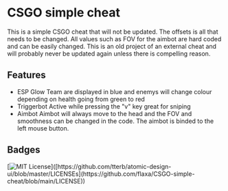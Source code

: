 # CSGO simple cheat


This is a simple CSGO cheat that will not be updated. The offsets is all that needs to be changed. All values such as FOV for the aimbot are hard coded and can be easily changed. This is an old project of an external cheat and will probably never be updated again unless there is compelling reason.



## Features

- ESP Glow
Team are displayed in blue and enemys will change colour depending on health going from green to red
- Triggerbot
Active while pressing the "v" key great for sniping
- Aimbot
Aimbot will always move to the head and the FOV and smoothness can be changed in the code. The aimbot is binded to the left mouse button.


## Badges


[![MIT License](https://img.shields.io/apm/l/atomic-design-ui.svg?)]([https://github.com/tterb/atomic-design-ui/blob/master/LICENSEs](https://github.com/flaxa/CSGO-simple-cheat/blob/main/LICENSE))
